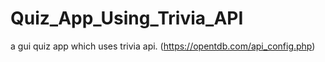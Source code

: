 # Quiz_App_Using_Trivia_API

a gui quiz app which uses trivia api. (https://opentdb.com/api_config.php)
